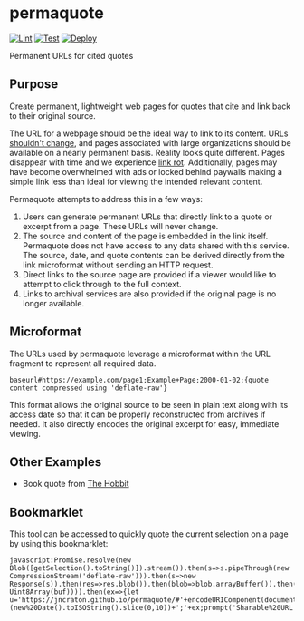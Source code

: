 # permaquote

[![Lint](https://github.com/jncraton/permaquote/actions/workflows/lint.yml/badge.svg)](https://github.com/jncraton/permaquote/actions/workflows/lint.yml)
[![Test](https://github.com/jncraton/permaquote/actions/workflows/test.yml/badge.svg)](https://github.com/jncraton/permaquote/actions/workflows/test.yml)
[![Deploy](https://github.com/jncraton/permaquote/actions/workflows/deploy.yml/badge.svg)](https://github.com/jncraton/permaquote/actions/workflows/deploy.yml)

Permanent URLs for cited quotes

## Purpose

Create permanent, lightweight web pages for quotes that cite and link back to their original source.

The URL for a webpage should be the ideal way to link to its content. URLs [shouldn't change](https://jncraton.github.io/permaquote/#https://www.w3.org/Provider/Style/URI;Cool+URIs+don't+change;2025-10-13;dZFNTsQwDIWv4gOMegXEggW7EQKx9iRuE5rYUX6m9PbYZZBAIxZNE9vx9/zyzNADSd1P9gcvGSMDYyZoBR2BbEzV1vZPAbK3TKVZqp5SgreX5wZaFPsET5+OStdTk3Qldsph6SHyAqWSRvp932/kXCXDSlSs1kosN8Gj4uKP6COuuJuUwV4v7jLqn35REdJV2f67wgn3KukETSwADhkyrlreARu0jpdEtrNkiquyz5V63yEPFw6ysLZcRDxUwiYMagGgst3IOplSwceGpRDe5rFb73Q5JAXsx9lJLsg7bCFqXxve31myWTsZ+s1wGS0ytQYKM9EskIQXnQtnFeANa74dTRrVq2bqYFYfJ3gNxEraAfWxjmez+bPxPfKSzGxd1nYzGTapyT/AGesBV3NU+8doHRK61UL27j3IWEKfvgA=), and pages associated with large organizations should be available on a nearly permanent basis. Reality looks quite different. Pages disappear with time and we experience [link rot](https://jncraton.github.io/permaquote/#https://en.wikipedia.org/wiki/Link_rot;Link+Rot;2025-10-13;TY6xCsIwFEV/5S7iUoq2Cq4Obg5SEOeQvDaPpi8lL9LfNy2IThcunMN50IKOlEyyHn18i0P2JldgQXNo2grtZYfYYzYDKfoUp/IfWywkGROrsgw1rkHjH3M+bcxNhsDq8eKRZ3JsYFJmG4rIGwcDR2UCy7ii2RP2iXpKJJZ0DyWbOQpMiWrazSi06E+yklSC41f17O71Bw==). Additionally, pages may have become overwhelmed with ads or locked behind paywalls making a simple link less than ideal for viewing the intended relevant content.

Permaquote attempts to address this in a few ways:

1. Users can generate permanent URLs that directly link to a quote or excerpt from a page. These URLs will never change.
2. The source and content of the page is embedded in the link itself. Permaquote does not have access to any data shared with this service. The source, date, and quote contents can be derived directly from the link microformat without sending an HTTP request.
3. Direct links to the source page are provided if a viewer would like to attempt to click through to the full context.
4. Links to archival services are also provided if the original page is no longer available.

## Microformat

The URLs used by permaquote leverage a microformat within the URL fragment to represent all required data.

```
baseurl#https://example.com/page1;Example+Page;2000-01-02;{quote content compressed using 'deflate-raw'}
```

This format allows the original source to be seen in plain text along with its access date so that it can be properly reconstructed from archives if needed. It also directly encodes the original excerpt for easy, immediate viewing.

## Other Examples

- Book quote from [The Hobbit](https://jncraton.github.io/permaquote/#urn:isbn:9780007458424;The+Hobbit;1937;VVG5TsQwEO33Kx5paKL9AYoV2yAKRAEN5SQexwbHE3xslL9nnF2QkFz4ePMud++OI4pjLEkWx6PnDLH7jQSDLHHKcHRhlJoiG0gtKIJBL1LlHmQLJxAsZecl3nXI5A3OPgxyPBy6V4tRasr8+/JE0VCwR3SP0WB1G7KTqlpRStPdmpXLlf6Et5o4bNikwki8LzA+Dxw8N8Q/2716Gqlm3sGOjJpyqgUfMSQfJ11tZAYNLcS2uwr2hI8/8sQUVC3XZZGs4Yw0WK9jVKBP+xDIXDhqHVpV4+c80qL7lRNjpkiT1jRsmNs51PGrx2fNBVbSdT5LYDUb2fpyVSdFEi6cNlgfNRUnbb7HSzriTJNa13hN6xk033CiR/0pZXzAcM2z80jUBN/Vl0YZfCkqZjkEWVsThNUbxipJG7/9XQh33Q8=)

## Bookmarklet

This tool can be accessed to quickly quote the current selection on a page by using this bookmarklet:

```
javascript:Promise.resolve(new Blob([getSelection().toString()]).stream()).then(s=>s.pipeThrough(new CompressionStream('deflate-raw'))).then(s=>new Response(s)).then(res=>res.blob()).then(blob=>blob.arrayBuffer()).then(buf=>btoa(String.fromCharCode(...new Uint8Array(buf)))).then(ex=>{let u='https://jncraton.github.io/permaquote/#'+encodeURIComponent(document.location.href).replace(new%20RegExp('%253A','g'),':').replace(new%20RegExp('%252F','g'),'/')+';'+encodeURIComponent(document.title).replace(new%20RegExp('%2520','g'),'+')+';'+(new%20Date().toISOString().slice(0,10))+';'+ex;prompt('Sharable%20URL',u)}));
```
